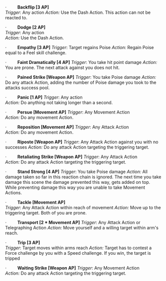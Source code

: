·         **Backflip \[3 AP]**  
_Trigger_: Any action 
_Action:_ Use the Dash Action. This action can not be reacted to.

·         **Dodge \[2 AP]**  
_Trigger_: Any action  
_Action:_ Use the Dash Action.

·         **Empathy \[3 AP]** 
_Trigger_: Target regains Poise 
_Action:_ Regain Poise equal to a Feel skill challenge.

·         **Faint Dramatically \[4 AP]** 
_Trigger_: You take hit point damage 
_Action:_ You are prone. The next attack against you does not hit.

·         **Pained Strike \[Weapon AP]** 
_Trigger_: You take Poise damage 
_Action:_ Do any attack Action, adding the number of Poise damage you took to the attacks success pool.

·         **Panic \[1 AP]** 
_Trigger_: Any action  
_Action:_ Do anything not taking longer than a second.

·         **Persue \[Movement AP]** 
_Trigger_: Any Movement Action  
_Action:_ Do any movement Action.

·         **Reposition \[Movement AP]** 
_Trigger_: Any Attack Action  
_Action:_ Do any movement Action.

·         **Riposte \[Weapon AP]** 
_Trigger_: Any Attack Action against you with no successes
_Action:_ Do any attack Action targeting the triggering target.

·         **Retaliating Strike \[Weapon AP]** 
_Trigger_: Any Attack Action  
_Action:_ Do any attack Action targeting the triggering target.

·         **Stand Strong \[4 AP]** 
_Trigger_: You take Poise damage 
_Action:_ All damage taken so far in this reaction chain is ignored. The next time you take damage this scene the damage prevented this way, gets added on top. While preventing damage this way you are unable to take Movement Actions.

·         **Tackle \[Movement AP]**  
_Trigger_: Any Attack Action within reach of movement
_Action:_ Move up to the triggering target. Both of you are prone.

·         **Transport \[2 * Movement AP]** 
_Trigger_: Any Attack Action or Telegraphing Action
_Action:_ Move yourself and a willing target within arm's reach.

·         **Trip \[3 AP]**  
_Trigger_: Target moves within arms reach
_Action:_ Target has to contest a Force challenge by you with a Speed challenge. If you win, the target is tripped

·         **Waiting Strike \[Weapon AP]** 
_Trigger_: Any Movement Action  
_Action:_ Do any attack Action targeting the triggering target.